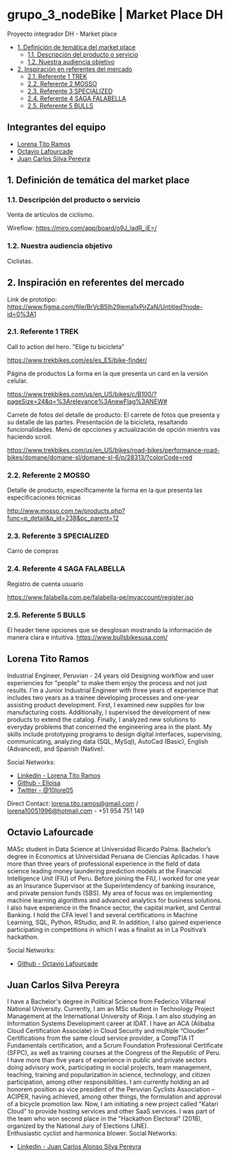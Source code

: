 # grupo_3_nodeBike | Market Place DH
Proyecto integrador DH - Market place

- [1. Definición de temática del market place](#1-definición-de-tematica-del-market-place)
  - [1.1. Descripción del producto o servicio](#12-descripcion-del-producto-o-servicio)
  - [1.2. Nuestra audiencia objetivo](#12-nuestra-audiencia-objetivo)
- [2. Inspiración en referentes del mercado](#2-inspiración-en-referentes-del-mercado)
  - [2.1. Referente 1 TREK](#21-referente-1-trek)
  - [2.2. Referente 2 MOSSO](#22-referente-2-mosso)
  - [2.3. Referente 3 SPECIALIZED](#23-referente-3-specialized)
  - [2.4. Referente 4 SAGA FALABELLA](#24-referente-4-saga-falabella)
  - [2.5. Referente 5 BULLS](#25-referente-5-bulls)
  
## Integrantes del equipo

- [Lorena Tito Ramos](#lorena-tito-ramos)
- [Octavio Lafourcade](#octavio-lafourcade)
- [Juan Carlos Silva Pereyra](#juan-carlos-silva-pereyra)

## 1. Definición de temática del market  place

### 1.1. Descripción del producto o servicio

Venta de artículos de ciclismo.

Wireflow: https://miro.com/app/board/o9J_ladR_jE=/

### 1.2. Nuestra audiencia objetivo

Ciclistas.

## 2. Inspiración en referentes del mercado

Link de prototipo: https://www.figma.com/file/BrVcB5Ih29iema1xPjrZaN/Untitled?node-id=0%3A1

### 2.1. Referente 1 TREK 

Call to action del hero. "Elige tu bicicleta"

https://www.trekbikes.com/es/es_ES/bike-finder/

Página de productos La forma en la que presenta un card en la versión celular.

https://www.trekbikes.com/us/en_US/bikes/c/B100/?pageSize=24&q=%3Arelevance%3AnewFlag%3ANEW#

Carrete de fotos del detalle de producto: El carrete de fotos que presenta y su detalle de las partes. Presentación de la bicicleta, resaltando funcionalidades. Menú de opcciones y actualización de opción mientrs vas haciendo scroll.

https://www.trekbikes.com/us/en_US/bikes/road-bikes/performance-road-bikes/domane/domane-sl/domane-sl-6/p/28313/?colorCode=red

### 2.2. Referente 2 MOSSO

Detalle de producto, específicamente la forma en la  que presenta las especificaciones técnicas

http://www.mosso.com.tw/products.php?func=p_detail&p_id=238&pc_parent=12



### 2.3. Referente 3 SPECIALIZED

Carro de compras

### 2.4. Referente 4 SAGA FALABELLA

Registro de cuenta usuario

https://www.falabella.com.pe/falabella-pe/myaccount/register.jsp

### 2.5. Referente 5 BULLS

El header tiene opciones que se desglosan mostrando la información de manera clara e intuitiva. 
https://www.bullsbikesusa.com/

## Lorena Tito Ramos

Industrial Engineer, Peruvian - 24 years old 
Designing workflow and user experiencies for "people" to make them enjoy the process and not just results. 
I'm a Junior Industrial Engineer with three years of experience that includes two years as a trainee developing processes and one-year assisting product development. First, I examined new supplies for low manufacturing costs. Additionally, I supervised the development of new products to extend the catalog. Finally, I analyzed new solutions to everyday problems that concerned the engineering area in the plant.
My skills include prototyping programs to design digital interfaces, supervising, communicating, analyzing data (SQL, MySql), AutoCad (Basic), English (Advanced), and Spanish (Native).

Social Networks:
- [Linkedin - Lorena Tito Ramos](https://www.linkedin.com/in/lorenatitoramos/)
- [Github - Elloisa](https://github.com/Elloisa)
- [Twitter - @10lore05](https://twitter.com/10lore05)

Direct Contact:
       lorena.tito.ramos@gmail.com / lorena10051996@hotmail.com -  +51 954 751 149

## Octavio Lafourcade

MASc student in Data Science at Universidad Ricardo Palma. Bachelor’s degree in Economics at Universidad Peruana de Ciencias Aplicadas. I have more than three years of professional experience in the field of data science leading money laundering prediction models at the Financial Intelligence Unit (FIU) of Peru. Before joining the FIU, I worked for one year as an Insurance Supervisor at the Superintendency of banking insurance, and private pension funds (SBS). My area of focus was on implementing machine learning algorithms and advanced analytics for business solutions. I also have experience in the finance sector, the capital market, and Central Banking. I hold the CFA level 1 and several certifications in Machine Learning, SQL, Python, RStudio, and R. In addition, I also gained experience participating in competitions in which I was a finalist as in La Positiva’s hackathon.

Social Networks:
- [Github - Octavio Lafourcade](https://github.com/tavolafourcade)

## Juan Carlos Silva Pereyra

I have a Bachelor's degree in Political Science from Federico Villarreal National University. Currently, I am an MSc student in Technology Project Management at the International University of Rioja. I am also studying an Information Systems Development career at IDAT. I have an ACA (Alibaba Cloud Certification Associate) in Cloud Security and multiple “Clouder” Certifications from the same cloud service provider, a CompTIA IT Fundamentals certification, and a Scrum Foundation Professional Certificate (SFPC), as well as training courses at the Congress of the Republic of Peru. I have more than five years of experience in public and private sectors doing advisory work, participating in social projects, team management, teaching, training and popularization in science, technology, and citizen participation, among other responsibilities. I am currently holding an ad honorem position as vice president of the Peruvian Cyclists Association – ACIPER, having achieved, among other things, the formulation and approval of a bicycle promotion law. Now, I am initiating a new project called "Katari Cloud" to provide hosting services and other SaaS services. I was part of the team who won second place in the "Hackathon Electoral" (2018), organized by the National Jury of Elections (JNE).  
Enthusiastic cyclist and harmonica blower.
Social Networks:
- [Linkedin - Juan Carlos Alonso Silva Pereyra](https://www.linkedin.com/in/juan-carlos-alonso-silva-pereyra-a1a359200/)
